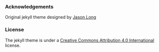 ### Acknowledgements

Original jekyll theme designed by <a href="https://github.com/jasonlong"> Jason Long </a>

### License

The jekyll theme is under a <a href="https://creativecommons.org/licenses/by/4.0/"> Creative Commons Attribution 4.0 International </a> license.

